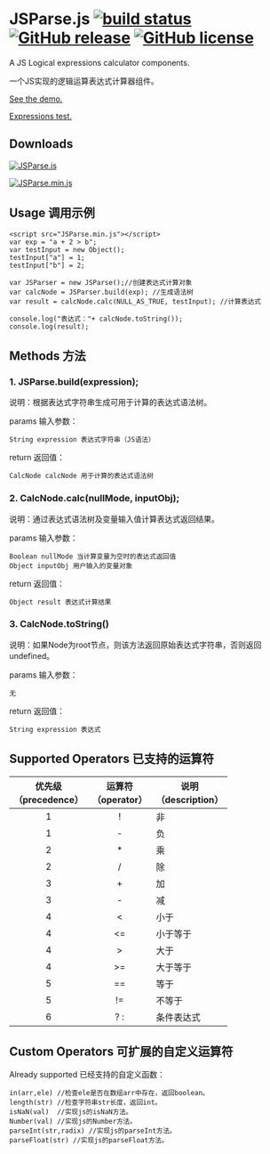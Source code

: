 # JSParse.js [![build status][travis-image]][travis-url] [![GitHub release][release-image]][release-url] [![GitHub license][license-image]][license-url]
A JS Logical expressions calculator components.

一个JS实现的逻辑运算表达式计算器组件。

[See the demo.](http://peiyucn.github.io/JSParse/src/JSParse.html)

[Expressions test.](http://peiyucn.github.io/JSParse/test/test.html)

## Downloads
[![JSParse.js][download-image]][download-url]

[![JSParse.min.js][download-min-image]][download-min-url]

## Usage 调用示例
  
    <script src="JSParse.min.js"></script>
    var exp = "a + 2 > b";
    var testInput = new Object();
    testInput["a"] = 1;
    testInput["b"] = 2;

    var JSParser = new JSParse();//创建表达式计算对象
    var calcNode = JSParser.build(exp); //生成语法树
    var result = calcNode.calc(NULL_AS_TRUE, testInput); //计算表达式

    console.log("表达式："+ calcNode.toString());
    console.log(result);

## Methods 方法

### 1. JSParse.build(expression);
  说明：根据表达式字符串生成可用于计算的表达式语法树。
  
  params 输入参数：
  
    String expression 表达式字符串（JS语法）

  return 返回值：
  
    CalcNode calcNode 用于计算的表达式语法树

### 2. CalcNode.calc(nullMode, inputObj);
  说明：通过表达式语法树及变量输入值计算表达式返回结果。
  
  params 输入参数：
  
    Boolean nullMode 当计算变量为空时的表达式返回值
    Object inputObj 用户输入的变量对象

  return 返回值：
  
    Object result 表达式计算结果

### 3. CalcNode.toString()
  说明：如果Node为root节点，则该方法返回原始表达式字符串，否则返回undefined。
  
  params 输入参数：
  
    无

  return 返回值：
  
    String expression 表达式

## Supported Operators 已支持的运算符

| 优先级<br>（precedence） | 运算符<br>（operator） | 说明<br>（description） |
| :----------------: | :---------------: | ------------------ |
|   1                |  !                | 非 |
|   1                |  -                | 负 |
|   2                |  *                | 乘 |
|   2                |  /                | 除 |
|   3                |  +                | 加 |
|   3                |  -                | 减 |
|   4                |  <                | 小于 |
|   4                |  <=               | 小于等于 |
|   4                |  >                | 大于 |
|   4                |  >=               | 大于等于 |
|   5                |  ==               | 等于 |
|   5                |  !=               | 不等于 |
|   6                |  ? :              | 条件表达式 |


## Custom Operators 可扩展的自定义运算符

Already supported 已经支持的自定义函数：

    in(arr,ele) //检查ele是否在数组arr中存在，返回boolean。
    length(str) //检查字符串str长度，返回int。
    isNaN(val)  //实现js的isNaN方法。
    Number(val) //实现js的Number方法。
    parseInt(str,radix) //实现js的parseInt方法。
    parseFloat(str) //实现js的parseFloat方法。


[travis-image]: https://travis-ci.org/peiyucn/JSParse.svg?branch=master
[travis-url]: https://travis-ci.org/peiyucn/JSParse
[release-image]: https://img.shields.io/github/release/peiyucn/JSParse.svg
[release-url]: https://github.com/peiyucn/JSParse/releases/
[license-image]: https://img.shields.io/badge/license-MIT-blue.svg
[license-url]: https://raw.githubusercontent.com/peiyucn/JSParse/master/LICENSE
[download-image]: https://img.shields.io/badge/Code-JSParse.js-brightgreen.svg
[download-url]: https://peiyucn.github.io/JSParse/src/JSParse.js
[download-min-image]: https://img.shields.io/badge/Code-JSParse.min.js-brightgreen.svg
[download-min-url]: https://peiyucn.github.io/JSParse/src/JSParse.min.js